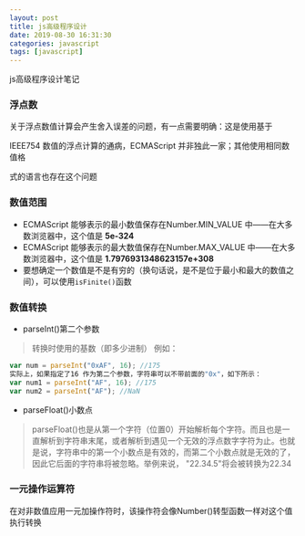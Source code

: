 ```yaml
---
layout: post
title: js高级程序设计
date: 2019-08-30 16:31:30
categories: javascript
tags: [javascript]
---
```


js高级程序设计笔记

<!-- more -->

### 浮点数

关于浮点数值计算会产生舍入误差的问题，有一点需要明确：这是使用基于

IEEE754 数值的浮点计算的通病，ECMAScript 并非独此一家；其他使用相同数值格

式的语言也存在这个问题

### 数值范围
- ECMAScript 能够表示的最小数值保存在Number.MIN_VALUE 中——在大多数浏览器中，这个值是
**5e-324**
- ECMAScript 能够表示的最大数值保存在Number.MAX_VALUE 中——在大多数浏览器中，这个值是
**1.7976931348623157e+308**
- 要想确定一个数值是不是有穷的（换句话说，是不是位于最小和最大的数值之间），可以使用`isFinite()`函数

### 数值转换
- parseInt()第二个参数

> 转换时使用的基数（即多少进制）
例如：

```javascript
var num = parseInt("0xAF", 16); //175
实际上，如果指定了16 作为第二个参数，字符串可以不带前面的"0x"，如下所示：
var num1 = parseInt("AF", 16); //175
var num2 = parseInt("AF"); //NaN
```

- parseFloat()小数点

> parseFloat()也是从第一个字符（位置0）开始解析每个字符。而且也是一直解析到字符串末尾，或者解析到遇见一个无效的浮点数字字符为止。也就是说，字符串中的第一个小数点是有效的，而第二个小数点就是无效的了，因此它后面的字符串将被忽略。举例来说，
"22.34.5"将会被转换为22.34

### 一元操作运算符

在对非数值应用一元加操作符时，该操作符会像Number()转型函数一样对这个值执行转换